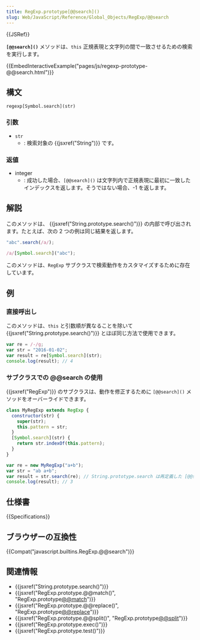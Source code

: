 ```yaml
---
title: RegExp.prototype[@@search]()
slug: Web/JavaScript/Reference/Global_Objects/RegExp/@@search
---
```


{{JSRef}}

**`[@@search]()`** メソッドは、`this` 正規表現と文字列の間で一致させるための検索を実行します。

{{EmbedInteractiveExample("pages/js/regexp-prototype-@@search.html")}}

## 構文

```
regexp[Symbol.search](str)
```

### 引数

- `str`
  - : 検索対象の {{jsxref("String")}} です。

### 返値

- integer
  - : 成功した場合、`[@@search]()` は文字列内で正規表現に最初に一致したインデックスを返します。そうではない場合、-1 を返します。

## 解説

このメソッドは、 {{jsxref("String.prototype.search()")}} の内部で呼び出されます。たとえば、次の 2 つの例は同じ結果を返します。

```js
"abc".search(/a/);

/a/[Symbol.search]("abc");
```

このメソッドは、`RegExp` サブクラスで検索動作をカスタマイズするために存在しています。

## 例

### 直接呼出し

このメソッドは、`this` と引数順が異なることを除いて {{jsxref("String.prototype.search()")}} とほぼ同じ方法で使用できます。

```js
var re = /-/g;
var str = "2016-01-02";
var result = re[Symbol.search](str);
console.log(result); // 4
```

### サブクラスでの @@search の使用

{{jsxref("RegExp")}} のサブクラスは、動作を修正するために `[@@search]()` メソッドをオーバーライドできます。

```js
class MyRegExp extends RegExp {
  constructor(str) {
    super(str);
    this.pattern = str;
  }
  [Symbol.search](str) {
    return str.indexOf(this.pattern);
  }
}

var re = new MyRegExp("a+b");
var str = "ab a+b";
var result = str.search(re); // String.prototype.search は再定義した [@@search] を呼び出す。
console.log(result); // 3
```

## 仕様書

{{Specifications}}

## ブラウザーの互換性

{{Compat("javascript.builtins.RegExp.@@search")}}

## 関連情報

- {{jsxref("String.prototype.search()")}}
- {{jsxref("RegExp.prototype.@@match()", "RegExp.prototype[@@match]()")}}
- {{jsxref("RegExp.prototype.@@replace()", "RegExp.prototype[@@replace]()")}}
- {{jsxref("RegExp.prototype.@@split()", "RegExp.prototype[@@split]()")}}
- {{jsxref("RegExp.prototype.exec()")}}
- {{jsxref("RegExp.prototype.test()")}}
